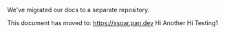 We've migrated our docs to a separate repository. 

This document has moved to: https://xsoar.pan.dev
Hi
Another Hi
Testing1